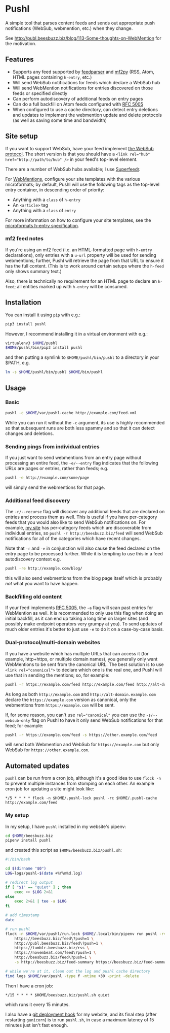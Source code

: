 # Pushl

A simple tool that parses content feeds and sends out appropriate push notifications (WebSub, webmention, etc.) when they change.

See http://publ.beesbuzz.biz/blog/113-Some-thoughts-on-WebMention for the motivation.

## Features

* Supports any feed supported by [feedparser](https://github.com/kurtmckee/feedparser)
    and [mf2py](https://github.com/microformats/mf2py) (RSS, Atom, HTML pages containing
    `h-entry`, etc.)
* Will send WebSub notifications for feeds which declare a WebSub hub
* Will send WebMention notifications for entries discovered on those feeds or specified directly
* Can perform autodiscovery of additional feeds on entry pages
* Can do a full backfill on Atom feeds configured with [RFC 5005](https://tools.ietf.org/html/rfc5005)
* When configured to use a cache directory, can detect entry deletions and updates to implement the webmention update and delete protocols (as well as saving some time and bandwidth)


## Site setup

If you want to support WebSub, have your feed implement [the WebSub protocol](https://indieweb.org/WebSub). The short version is that you should have a `<link rel="hub" href="http://path/to/hub" />` in your feed's top-level element.

There are a number of WebSub hubs available; I use [Superfeedr](http://pubsubhubbub.superfeedr.com).

For [WebMentions](https://indieweb.org/Webmention), configure your site templates with the various microformats; by default, Pushl will use the following tags as the top-level entry container, in descending order of priority:

* Anything with a `class` of `h-entry`
* An `<article>` tag
* Anything with a `class` of `entry`

For more information on how to configure your site templates, see the [microformats h-entry specification](http://microformats.org/wiki/h-entry).

### mf2 feed notes

If you're using an mf2 feed (i.e. an HTML-formatted page with `h-entry` declarations), only entries with a `u-url` property will be used for sending webmentions; further, Pushl will retrieve the page from that URL to ensure it has the full content. (This is to work around certain setups where the `h-feed` only shows summary text.)

Also, there is technically no requirement for an HTML page to declare an `h-feed`; all entities marked up with `h-entry` will be consumed.

## Installation

You can install it using `pip` with e.g.:

```bash
pip3 install pushl
```

However, I recommend installing it in a virtual environment with e.g.:

```bash
virtualenv3 $HOME/pushl
$HOME/pushl/bin/pip3 install pushl
```

and then putting a symlink to `$HOME/pushl/bin/pushl` to a directory in your $PATH, e.g.

```bash
ln -s $HOME/pushl/bin/pushl $HOME/bin/pushl
```

## Usage

### Basic

```bash
pushl -c $HOME/var/pushl-cache http://example.com/feed.xml
```

While you can run it without the `-c` argument, its use is highly recommended so that subsequent runs are both less spammy and so that it can detect changes and deletions.

### Sending pings from individual entries

If you just want to send webmentions from an entry page without processing an entire feed, the `-e/--entry` flag indicates that the following URLs are pages or entries, rather than feeds; e.g.

```bash
pushl -e http://example.com/some/page
```

will simply send the webmentions for that page.

### Additional feed discovery

The `-r/--recurse` flag will discover any additional feeds that are declared on entries and process them as well. This is useful if you have per-category feeds that you would also like to send WebSub notifications on. For example, [my site](http://beesbuzz.biz) has per-category feeds which are discoverable from individual entries, so `pushl -r http://beesbuzz.biz/feed` will send WebSub notifications for all of the categories which have recent changes.

Note that `-r` and `-e` in conjunction will also cause the feed declared on the entry page to be processed further. While it is tempting to use this in a feed autodiscovery context e.g.

```bash
pushl -re http://example.com/blog/
```

this will also send webmentions from the blog page itself which is probably *not* what you want to have happen.

### Backfilling old content

If your feed implements [RFC 5005](https://tools.ietf.org/html/rfc5005), the `-a` flag will scan past entries for WebMention as well. It is recommended to only use this flag when doing an initial backfill, as it can end up taking a long time on larger sites (and possibly make endpoint operators very grumpy at you). To send updates of much older entries it's better to just use `-e` to do it on a case-by-case basis.

### Dual-protocol/multi-domain websites

If you have a website which has multiple URLs that can access it (for example, http+https, or multiple domain names), you generally only want WebMentions to be sent from the canonical URL. The best solution is to use `<link rel="canonical">` to declare which one is the real one, and Pushl will use that in sending the mentions; so, for example:


```bash
pushl -r https://example.com/feed http://example.com/feed http://alt-domain.example.com/feed
```

As long as both `http://example.com` and `http://alt-domain.example.com` declare the `https://example.com` version as canonical, only the webmentions from `https://example.com` will be sent.

If, for some reason, you can't use `rel="canonical"` you can use the `-s/--websub-only` flag on Pushl to have it only send WebSub notifications for that feed; for example:

```bash
pushl -r https://example.com/feed -s https://other.example.com/feed
```

will send both Webmention and WebSub for `https://example.com` but only WebSub for `https://other.example.com`.

## Automated updates

`pushl` can be run from a cron job, although it's a good idea to use `flock -n` to prevent multiple instances from stomping on each other. An example cron job for updating a site might look like:

```crontab
*/5 * * * * flock -n $HOME/.pushl-lock pushl -rc $HOME/.pushl-cache http://example.com/feed
```

### My setup

In my setup, I have `pushl` installed in my website's pipenv:

```bash
cd $HOME/beesbuzz.biz
pipenv install pushl
```

and created this script as `$HOME/beesbuzz.biz/pushl.sh`:

```bash
#!/bin/bash

cd $(dirname "$0")
LOG=logs/pushl-$(date +%Y%m%d.log)

# redirect log output
if [ "$1" == "quiet" ] ; then
    exec >> $LOG 2>&1
else
    exec 2>&1 | tee -a $LOG
fi

# add timestamp
date

# run pushl
flock -n $HOME/var/pushl/run.lock $HOME/.local/bin/pipenv run pushl -rvvkc $HOME/var/pushl \
    https://beesbuzz.biz/feed\?push=1 \
    http://publ.beesbuzz.biz/feed\?push=1 \
    https://tumblr.beesbuzz.biz/rss \
    https://novembeat.com/feed\?push=1 \
    http://beesbuzz.biz/feed\?push=1 \
    -s http://beesbuzz.biz/feed-summary https://beesbuzz.biz/feed-summary

# while we're at it, clean out the log and pushl cache directory
find logs $HOME/var/pushl -type f -mtime +30 -print -delete
```

Then I have a cron job:

```crontab
*/15 * * * * $HOME/beesbuzz.biz/pushl.sh quiet
```

which runs it every 15 minutes.

I also have a [git deployment hook](http://publ.beesbuzz.biz/441) for my website, and its final step (after restarting `gunicorn`) is to run `pushl.sh`, in case a maximum latency of 15 minutes just isn't fast enough.
